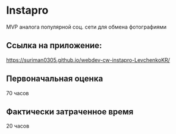 # Instapro

MVP аналога популярной соц. сети для обмена фотографиями

## Ссылка на приложение:

https://suriman0305.github.io/webdev-cw-instapro-LevchenkoKR/

## Первоначальная оценка

70 часов

## Фактически затраченное время

20 часов
